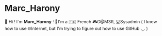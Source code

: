 # Marc_Harony
👋 Hi ! I'm **Marc_Harony** ! 
🥖I'm a 🇫🇷 French 🎮G@M3Я, 💻Sysadmin ( I know how to use 🌐Internet, but I'm trying to figure out how to use GitHub ._. )
